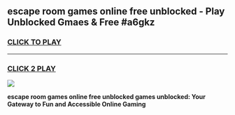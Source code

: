 
## escape room games online free unblocked - Play Unblocked Gmaes & Free #a6gkz
<h3>
<a href="https://news.freeplayer.one?title=escape_room_games_online_free_unblocked&ref=24F">CLICK TO PLAY</a></h3>
<hr>

<h3>
<a href="https://news.freeplayer.one?title=escape_room_games_online_free_unblocked&ref=24F">CLICK 2 PLAY</a>
  
</h3>

<a href="https://news.freeplayer.one?title=escape_room_games_online_free_unblocked&ref=24F/"><img src="https://clearcache.store/games.png"></a>


**escape room games online free unblocked games unblocked: Your Gateway to Fun and Accessible Online Gaming**

